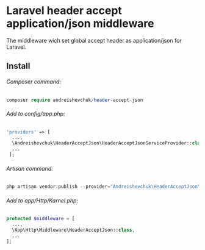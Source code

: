 # Laravel header accept application/json middleware
The middleware wich set global accept header as application/json for Laravel.

## Install

###### Composer command:
```php
composer require andreishevchuk/header-accept-json
```

###### Add  to config/app.php: 
```php
'providers' => [
  ..., 
  \Andreishevchuk\HeaderAcceptJson\HeaderAcceptJsonServiceProvider::class, 
  ...
 ];
```

###### Artisan command:
```php
php artisan vendor:publish --provider="Andreishevchuk\HeaderAcceptJson\HeaderAcceptJsonServiceProvider" --tag="middleware"
```

###### Add to app/Http/Karnel.php:
```php
protected $middleware = [
  ..., 
  \App\Http\Middleware\HeaderAcceptJson::class,
  ...
];
```
